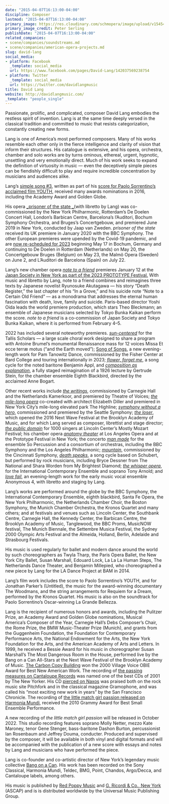 ```yaml
---
date: "2015-04-07T16:13:00-04:00"
discipline: Composer
lastmod: "2015-04-07T16:13:00-04:00"
primary_image: https://res.cloudinary.com/schmopera/image/upload/v1545409169/media/webhook-uploads/1428437562630/David-Lang-Photo-Credit-Peter-Serling.jpg.jpg
primary_image_credit: Peter Serling
publishDate: "2015-04-07T16:13:00-04:00"
related_companies:
- scene/companies/soundstreams.md
- scene/companies/american-opera-projects.md
slug: david-lang
social_media:
- platform: Facebook
  _template: social_media
  url: https://www.facebook.com/pages/David-Lang/142037569238754
- platform: Twitter
  _template: social_media
  url: https://twitter.com/davidlangmusic
title: David Lang
website: http://davidlangmusic.com/
_template: "people_single"
---
```

Passionate, prolific, and complicated, composer David Lang embodies the restless spirit of invention. Lang is at the same time deeply versed in the classical tradition and committed to music that resists categorization, constantly creating new forms.

Lang is one of America’s most performed composers. Many of his works resemble each other only in the fierce intelligence and clarity of vision that inform their structures. His catalogue is extensive, and his opera, orchestra, chamber and solo works are by turns ominous, ethereal, urgent, hypnotic, unsettling and very emotionally direct. Much of his work seeks to expand the definition of virtuosity in music — even the deceptively simple pieces can be fiendishly difficult to play and require incredible concentration by musicians and audiences alike.

Lang’s [simple song #3](http://davidlangmusic.com/music/simple-song-3-from-soundtrack-to-youth), written as part of his [score for Paolo Sorrentino’s acclaimed film YOUTH](http://www.bangonacansound.com/music-from-youth), received many awards nominations in 2016, including the Academy Award and Golden Globe.

His opera [_prisoner of the state _](http://davidlangmusic.com/music/prisoner-of-state)(with libretto by Lang) was co-commissioned by the New York Philharmonic, Rotterdam’s De Doelen Concert Hall, London’s Barbican Centre, Barcelona’s l’Auditori, Bochum Symphony Orchestra, and Bruges’s Concertgebouw, and premiered June 2019 in New York, conducted by Jaap van Zweden. _prisoner of the state_ received its UK premiere in January 2020 with the BBC Symphony. The other European premieres were upended by the Covid-19 pandemic, and are [now re-scheduled for 2023](https://davidlangmusic.com/events-category/prisoner-of-the-state/) beginning May 17 in Bochum, Germany and continuing to De Doelen in Rotterdam (Netherlands) on May 20, the Concertgebouw Bruges (Belgium) on May 23, the Malmö Opera (Sweden) on June 2, and L’Auditori de Barcelona (Spain) on July 22.

Lang’s new chamber opera [_note to a friend_](https://davidlangmusic.com/music/note-to-a-friend/) premieres January 12 at the [Japan Society in New York as part of the 2023 PROTOTYPE Festival.](https://davidlangmusic.com/events/note-to-a-friend-performed-by-theo-bleckmann-and-japan-society-string-quartet/) With music and libretto by Lang, note to a friend combines and reimagines three texts by Japanese novelist Ryunosuke Akutagawa — his story “Death Register,” the last chapter of his “In a Grove,” and his suicide note “Note to a Certain Old Friend” — as a monodrama that addresses the eternal human fascination with death, love, family and suicide. Paris-based director Yoshi Oida leads the world premiere production, which stars Theo Bleckmann; an ensemble of Japanese musicians selected by Tokyo Bunka Kaikan perform the score. _note to a friend_ is a co-commission of Japan Society and Tokyo Bunka Kaikan, where it is performed from February 4–5.

2022 has included several noteworthy premieres. [_sun-centered_](https://davidlangmusic.com/music/sun-centered/) for the Tallis Scholars — a large scale choral work designed to share a program with Antoine Brumel’s monumental Renaissance mass for 12 voices Missa Et ecce terræ motus (“and the Earth moved”); [Song of Songs](https://davidlangmusic.com/music/song-of-songs/), a new evening-length work for Pam Tanowitz Dance, commissioned by the Fisher Center at Bard College and touring internationally in 2023; [_flower, forget me_](https://davidlangmusic.com/music/flower-forget-me/), a song cycle for the noted baritone Benjamin Appl, and [_composition as explanation_](https://davidlangmusic.com/music/composition-as-explanation/), a fully staged reimagination of a 1926 lecture by Gertrude Stein, for the chamber ensemble Eighth Blackbird, directed by the acclaimed Anne Bogart.

Other recent works include [_the writings_](https://davidlangmusic.com/music/writings), commissioned by Carnegie Hall and the Netherlands Kamerkoor, and premiered by Theatre of Voices; [_the mile-long opera_](https://davidlangmusic.com/music/mile-long-opera) co-created with architect Elizabeth Diller and premiered in New York City’s mile-long elevated park The Highline; [_symphony without a hero_](https://davidlangmusic.com/music/symphony-without-hero), commissioned and premiered by the Seattle Symphony; [_the loser_](http://davidlangmusic.com/music/loser), which opened the 2016 Next Wave Festival at the Brooklyn Academy of Music, and for which Lang served as composer, librettist and stage director; [_the public domain_](http://davidlangmusic.com/music/public-domain) for 1000 singers at Lincoln Center’s Mostly Mozart Festival; his chamber opera [_anatomy theater_](http://davidlangmusic.com/music/anatomy-theater) at Los Angeles Opera and at the Prototype Festival in New York; the concerto [_man made_](https://davidlangmusic.com/music/man-made) for the ensemble So Percussion and a consortium of orchestras, including the BBC Symphony and the Los Angeles Philharmonic; [_mountain_](http://davidlangmusic.com/music/mountain), commissioned by the Cincinnati Symphony, [_death speaks_](http://davidlangmusic.com/music/death-speaks), a song cycle based on Schubert, but performed by rock musicians, including Bryce Dessner from The National and Shara Worden from My Brightest Diamond; [_the whisper opera_](http://davidlangmusic.com/music/the-whisper-opera), for the International Contemporary Ensemble and soprano Tony Arnold; and [_love fail_](http://davidlangmusic.com/www.davidlangmusic.com/music/love-fail), an evening-length work for the early music vocal ensemble Anonymous 4, with libretto and staging by Lang.

Lang’s works are performed around the globe by the BBC Symphony, the International Contemporary Ensemble, eighth blackbird, Santa Fe Opera, the New York Philharmonic, the Netherlands Chamber Choir, the Boston Symphony, the Munich Chamber Orchestra, the Kronos Quartet and many others; and at festivals and venues such as Lincoln Center, the Southbank Centre, Carnegie Hall, the Kennedy Center, the Barbican Centre, the Brooklyn Academy of Music, Tanglewood, the BBC Proms, MusicNOW festival, The Munich Biennale, the Settembre Musica Festival, the Sydney 2000 Olympic Arts Festival and the Almeida, Holland, Berlin, Adelaide and Strasbourg Festivals.

His music is used regularly for ballet and modern dance around the world by such choreographers as Twyla Tharp, the Paris Opera Ballet, the New York City Ballet, Susan Marshall, Edouard Lock, La La La Human Steps, The Netherlands Dance Theater, and Benjamin Millepied, who choreographed a new piece by Lang for the LA Dance Project at BAM in 2014.

Lang’s film work includes the score to Paolo Sorrentino’s YOUTH, and for Jonathan Parker’s (Untitled), the music for the award-winning documentary The Woodmans, and the string arrangements for Requiem for a Dream, performed by the Kronos Quartet. His music is also on the soundtrack for Paolo Sorrentino’s Oscar-winning La Grande Bellezza.

Lang is the recipient of numerous honors and awards, including the Pulitzer Prize, an Academy Award and Golden Globe nominations, Musical America’s Composer of the Year, Carnegie Hall’s Debs Composer’s Chair, the Rome Prize, the BMW Music-Theater Prize (Munich), and grants from the Guggenheim Foundation, the Foundation for Contemporary Performance Arts, the National Endowment for the Arts, the New York Foundation for the Arts, and the American Academy of Arts and Letters. In 1999, he received a Bessie Award for his music in choreographer Susan Marshall’s The Most Dangerous Room in the House, performed live by the Bang on a Can All-Stars at the Next Wave Festival of the Brooklyn Academy of Music. [The Carbon Copy Building](http://davidlangmusic.com/music/the-carbon-copy-building) won the 2000 Village Voice OBIE Award for Best New American Work. The recording of [the passing measures on Cantaloupe Records](http://davidlangmusic.com/discography/the-passing-measures) was named one of the best CDs of 2001 by The New Yorker. His CD [pierced on Naxos](http://davidlangmusic.com/discography/pierced) was praised both on the rock music site Pitchfork and in the classical magazine Gramophone, and was called his “most exciting new work in years” by the San Francisco Chronicle. The recording of [the little match girl passion released on Harmonia Mundi](http://davidlangmusic.com/discography/the-little-match-girl-passion), received the 2010 Grammy Award for Best Small Ensemble Performance.

A new recording of _the little match girl passion_ will be released in October 2022. This studio recording features soprano Molly Netter, mezzo Kate Maroney, tenor Gene Stenger, bass-baritone Dashon Burton, percussionist Ian Rosenbaum and Jeffrey Douma, conducter. Produced and supervised by the composer, it will be available in both vinyl and digital formats and will be accompanied with the publication of a new score with essays and notes by Lang and musicians who have performed the piece.

Lang is co-founder and co-artistic director of New York’s legendary music collective [Bang on a Can](http://www.bangonacan.org/). His work has been recorded on the Sony Classical, Harmonia Mundi, Teldec, BMG, Point, Chandos, Argo/Decca, and Cantaloupe labels, among others.

His music is published by [Red Poppy Music](http://www.redpoppymusic.com/) and [G. Ricordi & Co., New York](https://www.ricordi.com/en-US/) (ASCAP) and is is distributed worldwide by the Universal Music Publishing Group.